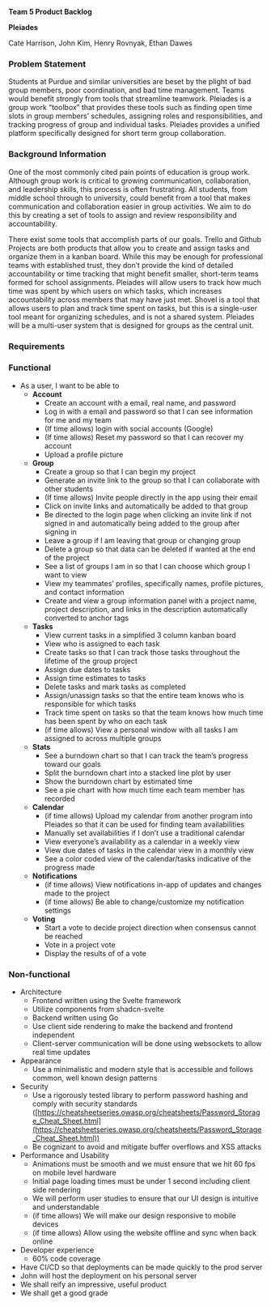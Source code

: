 **Team 5 Product Backlog**

**Pleiades**

Cate Harrison, John Kim, Henry Rovnyak, Ethan Dawes


### Problem Statement

Students at Purdue and similar universities are beset by the plight of bad group members, poor coordination, and bad time management. Teams would benefit strongly from tools that streamline teamwork. Pleiades is a group work “toolbox” that provides these tools such as finding open time slots in group members’ schedules, assigning roles and responsibilities, and tracking progress of group and individual tasks. Pleiades provides a unified platform specifically designed for short term group collaboration.


### Background Information

One of the most commonly cited pain points of education is group work. Although group work is critical to growing communication, collaboration, and leadership skills, this process is often frustrating. All students, from middle school through to university, could benefit from a tool that makes communication and collaboration easier in group activities. We aim to do this by creating a set of tools to assign and review responsibility and accountability.

There exist some tools that accomplish parts of our goals. Trello and Github Projects are both products that allow you to create and assign tasks and organize them in a kanban board. While this may be enough for professional teams with established trust, they don’t provide the kind of detailed accountability or time tracking that might benefit smaller, short-term teams formed for school assignments. Pleiades will allow users to track how much time was spent by which users on which tasks, which increases accountability across members that may have just met. Shovel is a tool that allows users to plan and track time spent on tasks, but this is a single-user tool meant for organizing schedules, and is not a shared system. Pleiades will be a multi-user system that is designed for groups as the central unit.


### Requirements


### Functional



* As a user, I want to be able to
    * **Account**
        * Create an account with a email, real name, and password
        * Log in with a email and password so that I can see information for me and my team
        * (If time allows) login with social accounts (Google)
        * (If time allows) Reset my password so that I can recover my account
        * Upload a profile picture
    * **Group**
        * Create a group so that I can begin my project
        * Generate an invite link to the group so that I can collaborate with other students
        * (If time allows) Invite people directly in the app using their email
        * Click on invite links and automatically be added to that group
        * Be directed to the login page when clicking an invite link if not signed in and automatically being added to the group after signing in
        * Leave a group if I am leaving that group or changing group
        * Delete a group so that data can be deleted if wanted at the end of the project
        * See a list of groups I am in so that I can choose which group I want to view
        * View my teammates’ profiles, specifically names, profile pictures, and contact information
        * Create and view a group information panel with a project name, project description, and links in the description automatically converted to anchor tags
    * **Tasks**
        * View current tasks in a simplified 3 column kanban board
        * View who is assigned to each task
        * Create tasks so that I can track those tasks throughout the lifetime of the group project
        * Assign due dates to tasks
        * Assign time estimates to tasks
        * Delete tasks and mark tasks as completed
        * Assign/unassign tasks so that the entire team knows who is responsible for which tasks
        * Track time spent on tasks so that the team knows how much time has been spent by who on each task
        * (if time allows) View a personal window with all tasks I am assigned to across multiple groups
    * **Stats**
        * See a burndown chart so that I can track the team’s progress toward our goals
        * Split the burndown chart into a stacked line plot by user
        * Show the burndown chart by estimated time
        * See a pie chart with how much time each team member has recorded
    * **Calendar**
        * (if time allows) Upload my calendar from another program into Pleiades so that it can be used for finding team availabilities
        * Manually set availabilities if I don’t use a traditional calendar
        * View everyone’s availability as a calendar in a weekly view
        * View due dates of tasks in the calendar view in a monthly view
        * See a color coded view of the calendar/tasks indicative of the progress made
    * **Notifications**
        * (if time allows) View notifications in-app of updates and changes made to the project
        * (if time allows) Be able to change/customize my notification settings 
    * **Voting**
        * Start a vote to decide project direction when consensus cannot be reached
        * Vote in a project vote
        * Display the results of of a vote


### Non-functional



* Architecture
    * Frontend written using the Svelte framework
    * Utilize components from shadcn-svelte
    * Backend written using Go
    * Use client side rendering to make the backend and frontend independent
    * Client-server communication will be done using websockets to allow real time updates
* Appearance
    * Use a minimalistic and modern style that is accessible and follows common, well known design patterns
* Security
    * Use a rigorously tested library to perform password hashing and comply with security standards ([https://cheatsheetseries.owasp.org/cheatsheets/Password_Storage_Cheat_Sheet.html](https://cheatsheetseries.owasp.org/cheatsheets/Password_Storage_Cheat_Sheet.html))
    * Be cognizant to avoid and mitigate buffer overflows and XSS attacks 
* Performance and Usability
    * Animations must be smooth and we must ensure that we hit 60 fps on mobile level hardware
    * Initial page loading times must be under 1 second including client side rendering
    * We will perform user studies to ensure that our UI design is intuitive and understandable
    * (if time allows) We will make our design responsive to mobile devices
    * (if time allows) Allow using the website offline and sync when back online
* Developer experience
    * 60% code coverage
* Have CI/CD so that deployments can be made quickly to the prod server
* John will host the deployment on his personal server
* We shall reify an impressive, useful product
* We shall get a good grade
